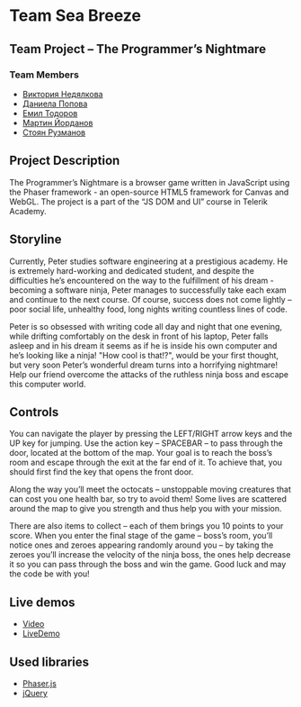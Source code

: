 # Team Sea Breeze

## Team Project – The Programmer’s Nightmare
### Team Members

* [Виктория Недялкова](https://github.com/Viki94)
* [Даниела Попова](https://github.com/DanielaPopova)
* [Емил Тодоров](https://github.com/emakkaa)
* [Мартин Йорданов](https://github.com/mkjordanov)
* [Стоян Рузманов](https://github.com/RuzmanovDev/)

## Project Description

The Programmer’s Nightmare is a browser game written in JavaScript using the
Phaser framework - an open-source HTML5 framework for Canvas and WebGL. The
project is a part of the “JS DOM and UI” course in Telerik Academy.


## Storyline

Currently, Peter studies software engineering at a prestigious academy. He is
extremely hard-working and dedicated student, and despite the difficulties he’s
encountered on the way to the fulfillment of his dream - becoming a software ninja,
Peter manages to successfully take each exam and continue to the next course. Of
course, success does not come lightly – poor social life, unhealthy food, long nights
writing countless lines of code. 


Peter is so obsessed with writing code all day and
night that one evening, while drifting comfortably on the desk in front of his laptop,
Peter falls asleep and in his dream it seems as if he is inside his own computer and
he’s looking like a ninja! "How cool is that!?", would be your first thought, but very
soon Peter’s wonderful dream turns into a horrifying nightmare! Help our friend
overcome the attacks of the ruthless ninja boss and escape this computer world.


## Controls

You can navigate the player by pressing the LEFT/RIGHT arrow keys and the UP key
for jumping. Use the action key – SPACEBAR – to pass through the door, located at
the bottom of the map. Your goal is to reach the boss’s room and escape through
the exit at the far end of it. To achieve that, you should first find the key that opens
the front door.

Along the way you’ll meet the octocats – unstoppable moving
creatures that can cost you one health bar, so try to avoid them! Some lives are
scattered around the map to give you strength and thus help you with your mission.

There are also items to collect – each of them brings you 10 points to your score.
When you enter the final stage of the game – boss’s room, you’ll notice ones and 
zeroes appearing randomly around you – by taking the zeroes you’ll increase the
velocity of the ninja boss, the ones help decrease it so you can pass through the
boss and win the game. Good luck and may the code be with you!

## Live demos

* [Video](https://www.youtube.com/watch?v=uLz1NKW2CkE)
* [LiveDemo](https://rawgit.com/DanielaPopova/TelerikAcademy_Homeworks/master/JS%20DOM%20UI/ProgrammerDream/game.html)

## Used libraries

* [Phaser.js](https://github.com/photonstorm/phaser)
* [jQuery](https://github.com/jquery/jquery)